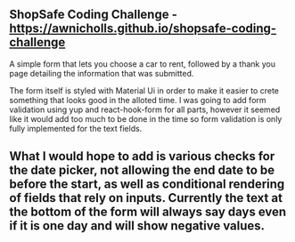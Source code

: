 ## ShopSafe Coding Challenge - https://awnicholls.github.io/shopsafe-coding-challenge
A simple form that lets you choose a car to rent, followed by a thank you page detailing the information that was submitted.

The form itself is styled with Material Ui in order to make it easier to crete something that looks good in the alloted time. I was going to add form validation using yup and react-hook-form for all parts, however it seemed like it would add too much to be done in the time so form validation is only fully implemented for the text fields.

What I would hope to add is various checks for the date picker, not allowing the end date to be before the start, as well as conditional rendering of fields that rely on inputs. Currently the text at the bottom of the form will always say days even if it is one day and will show negative values.
---
